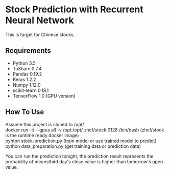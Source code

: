 # Stock Prediction with Recurrent Neural Network
 
This is target for Chinese stocks. 

## Requirements

- Python 3.5
- TuShare 0.7.4
- Pandas 0.19.2
- Keras 1.2.2
- Numpy 1.12.0
- scikit-learn 0.18.1
- TensorFlow 1.0 (GPU version)

## How To Use
Assume this project is cloned to /opt/  
docker run -it --gpus all -v /opt:/opt/ zhcf/stock:0128 /bin/bash (zhcf/stock is the runtime ready docker image)   
pyhton stock-prediction.py  (train model or use trained model to predict)   
python data_preparation.py (get training data or prediction data)   

You can run the prediction tonight, the prediction result represents the probability of meansthird day's close value is higher than tomorrow's open value.
